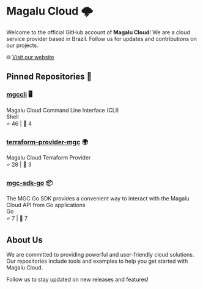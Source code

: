 # Magalu Cloud 🌩️

Welcome to the official GitHub account of **Magalu Cloud**! We are a cloud service provider based in Brazil. Follow us for updates and contributions on our projects.

🌐 [Visit our website](https://magalu.cloud/)

## Pinned Repositories 📌

### [mgccli](https://github.com/MagaluCloud/mgccli) 🖥️

Magalu Cloud Command Line Interface (CLI)  
Shell  
⭐️ 46 | 🍴 4

### [terraform-provider-mgc](https://github.com/MagaluCloud/terraform-provider-mgc) 🌍

Magalu Cloud Terraform Provider  
⭐️ 28 | 🍴 3

### [mgc-sdk-go](https://github.com/MagaluCloud/mgc-sdk-go) 📦

The MGC Go SDK provides a convenient way to interact with the Magalu Cloud API from Go applications  
Go  
⭐️ 7 | 🍴 7

## About Us

We are committed to providing powerful and user-friendly cloud solutions. Our repositories include tools and examples to help you get started with Magalu Cloud.

Follow us to stay updated on new releases and features!
